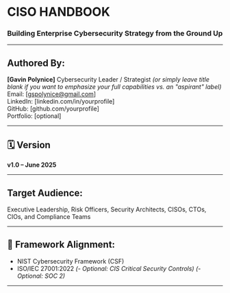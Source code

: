# CISO HANDBOOK

### Building Enterprise Cybersecurity Strategy from the Ground Up

---

##  Authored By:
**[Gavin Polynice]** Cybersecurity Leader / Strategist  *(or simply leave title blank if you want to emphasize your full capabilities vs. an "aspirant" label)*
Email: [gspolynice@gmail.com]  
LinkedIn: [linkedin.com/in/yourprofile]  
GitHub: [github.com/yourprofile]  
Portfolio: [optional]

---

## 🗓️ Version
**v1.0 – June 2025**

---

##  Target Audience:
Executive Leadership, Risk Officers, Security Architects, CISOs, CTOs, CIOs, and Compliance Teams

---

## 🧭 Framework Alignment:
- NIST Cybersecurity Framework (CSF)
- ISO/IEC 27001:2022
*(- Optional: CIS Critical Security Controls)*
*(- Optional: SOC 2)*

---

